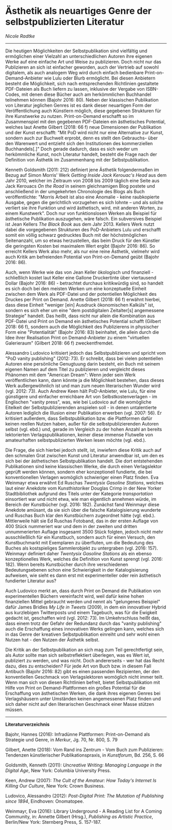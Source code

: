 # Ästhetik als neuartiges Genre der selbstpublizierten Literatur

*Nicole Radtke*
___
Die heutigen Möglichkeiten der Selbstpublikation sind vielfältig und ermöglichen einer Vielzahl an unterschiedlichen Autoren ihre eigenen Werke auf eine einfache Art und Weise zu publizieren. Doch nicht nur das Publizieren an sich ist einfacher geworden, auch der Vertrieb auf sowohl digitalem, als auch analogem Weg wird durch einfach bedienbare Print-on-Demand-Anbieter wie Lulu oder Blurb ermöglicht. Bei diesen Anbietern besteht die Möglichkeit, sich nach entsprechenden Richtlinien gestaltete PDF-Dateien als Buch liefern zu lassen, inklusive der Vergabe von ISBN-Codes, mit denen diese Bücher auch am herkömmlichen Buchhandel teilnehmen können (Bajohr 2016: 80).
Neben der klassischen Publikation von Literatur jeglichen Genres ist es dank dieser neuartigen Form der Veröffentlichung auch Künstlern möglich, diese gegebenen Strukturen für ihre Kunstwerke zu nutzen. Print-on-Demand erschafft so im Zusammenspiel mit den gegebenen PDF-Dateien ein ästhetisches Potential, welches laut Anette Gilbert (2018: 66 f) neue Dimensionen der Publikation und der Kunst erschafft: "Mit PoD wird nicht nur eine Alternative zur Kunst, sondern auch zur Buchwelt erprobt, denn es stellt den Gebrauchs- über den Warenwert und entzieht sich den Institutionen des kommerziellen Buchhandels[.]"
Doch gerade dadurch, dass es sich weder um herkömmliche Kunst, noch Literatur handelt, besteht die Frage nach der Definition von Ästhetik im Zusammenhang mit der Selbstpublikation.

Kenneth Goldsmith (2011: 212) definiert jene Ästhetik folgendermaßen im Bezug auf Simon Morris' Werk *Getting Inside Jack Kerouac's Head* aus dem Jahr 2010, welcher im Zeitraum von 2008 bis 2009 täglich eine Seite aus Jack Kerouacs *On the Road* in seinem gleichnamigen Blog postete und anschließend in der umgekehrten Chronologie des Blogs als Buch veröffentlichte: "Morris Arbeit ist also eine Anomalie - keine raubkopierte Ausgabe, gegen die gerichtlich vorzugehen es sich lohnte – und als solche verliert sie ihre Funktion und wird ästhetisch, wird, mit anderen Worten, zu einem Kunstwerk". Doch nur von funktionslosen Werken als Beispiel für ästhetische Publikation auszugehen, wäre falsch. Ein subversives Beispiel ist Jean Kellers *The Black Book* aus dem Jahr 2013. Kellers Werk nutzt dabei die vorgegebenen Strukturen des PoD-Anbieters Lulu und erschafft somit ein völlig schwarz gedrucktes Buch mit der höchstmöglichen Seitenanzahl, um so etwas herzustellen, das beim Druck für den Künstler die geringsten Kosten bei maximalem Wert ergibt (Bajohr 2016: 86). So erreicht Kellers Werk also mehr, als nur eine reine Ästhetik, vielmehr wird auch Kritik am befreienden Potential von Print-on-Demand geübt (Bajohr 2016: 86).

Auch, wenn Werke wie das von Jean Keller ökologisch und finanziell - schließlich kostet laut Keller eine Gallone Druckertinte über viertausend Dollar (Bajohr 2016: 86) - betrachtet durchaus kritikwürdig sind, so handelt es sich doch bei den meisten Werken um eine konzeptuelle Einheit zwischen dem Werk als PDF-Datei und der potentiellen Möglichkeit des Druckes per Print on Demand. Anette Gilbert (2018: 66 f) erwähnt hierbei, dass diese Einheit "weniger [ein] Ausdruck ökonomischen Kalküls" ist, sondern es sich eher um eine "dem postdigitalen Zeitalter[s] angemessene Strategie" handelt. Das heißt, dass nicht nur allein die Kombination aus PDF-Datei und Print on Demand ein ästhetisches Potential schafft (Gilbert 2018: 66 f), sondern auch die Möglichkeit des Publizierens in physischer Form eine "Potentialität" (Bajohr 2016: 83) beinhaltet, die allein durch die Idee ihrer Realisation Print on Demand-Anbieter zu einem "virtuellen Galerieraum" (Gilbert 2018: 66 f) zweckentfremdet.

Alessandro Ludovico kritisiert jedoch das Selbstpublizieren und spricht vom "PoD vanity publishing" (2012: 73). Er schreibt, dass bei vielen potentiellen Autoren eine persönliche Genugtuung darin besteht, ein Buch mit seinem eigenen Namen auf dem Titel zu publizieren und vergleicht dieses Phänomen mit dem "American Dream": Wenn jeder sein Werk veröffentlichen kann, dann könnte ja die Möglichkeit bestehen, dass dieses Werk außergewöhnlich ist und man zum neuen literarischen Wunder wird (vgl. 2012: 73).
Auch Andrew Keen hält PoD-Anbieter, wie Lulu, für eine günstigere und einfacher erreichbare Art von Selbstkostenverlagen - im Englischen "vanity press", was, wie bei Ludovico auf die womögliche Eitelkeit der Selbstpublizierenden anspielen soll - in denen untalentierte Autoren lediglich die Illusion einer Publikation erwerben (vgl. 2007: 56). Er kritisiert außerdem, dass Selbstpublikation bzw. die Plattformen dafür keinen reellen Nutzen haben, außer für die selbstpublizierenden Autoren selbst (vgl. ebd.) und, gerade im Vergleich zu der hohen Anzahl an bereits lektorierten Verlagspublikationen, keiner diese immense Flutwelle von amateurhaften selbstpublizierten Werken lesen möchte (vgl. ebd.). 

Die Frage, die sich hierbei jedoch stellt, ist, inwiefern diese Kritik auch auf den schmalen Grat zwischen Kunst und Literatur anwendbar ist, um den es sich bei der ästhetischen Selbstpublikation handelt. Die dort entstehenden Publikationen sind keine klassischen Werke, die durch einen Verlagslektor geprüft werden können, sondern eher konzeptionell fundierte, die bei konventionellen Verlagen womöglich schwieriger einen Platz finden. Eva Weinmayr etwa erwähnt Ed Ruschas *Twentysix Gasoline Stations*,  welches laut einer Anekdote vom Kunsthistoriker Douglas Crimp in der New Yorker Stadtbibliothek aufgrund des Titels unter der Kategorie *transportation* einsortiert war und nicht etwa, wie man eigentlich annehmen würde, im Bereich der Kunstbücher (vgl. 2016: 182). Zunächst fand Weinmayr diese Anekdote amüsant, da sie sich über die falsche Katalogisierung wunderte und  Ruschas Buch klar den Kunstbüchern zugeordnet hätte (vgl. ebd.). Mittlerweile hält sie Ed Ruschas Fotoband, das in der ersten Auflage von 400 Stück nummeriert war und dem in der zweiten und dritten unnummerierten Auflage insgesamt 3500 Stück folgten, jedoch nicht mehr ausschließlich für ein Kunstbuch, sondern auch für einen Versuch, den Kunstbuchmarkt mit Exemplaren zu überfluten, um die Bedeutung des Buches als kostspieliges Sammlerobjekt zu untergraben (vgl. 2016: 157). Weinmayr definiert daher *Twentysix Gasoline Stations* als ein ebenso konzeptionelles Werk, welches die Definition von Kunst sprengt (vgl. 2016: 182). Wenn bereits Kunstbücher durch ihre verschiedenen Bedeutungsebenen schon eine Schwierigkeit in der Katalogisierung aufweisen, wie sieht es dann erst mit experimenteller oder rein ästhetisch fundierter Literatur aus?

Auch Ludovico merkt an, dass durch Print on Demand die Publikation von experimentellen Büchern vereinfacht wird, weil dafür keine hohen finanziellen Mittel gebraucht werden und nennt als "gelungenes Beispiel" dafür James Bridles *My Life in Tweets* (2009), in dem ein innovativer Hybrid aus kurzlebigen Twitterposts und einem Tagebuch, was für die Ewigkeit gedacht ist, geschaffen wird (vgl. 2012: 73). Im Umkehrschluss heißt das, dass einem trotz der Gefahr der Redundanz durch das "vanity publishing" auch die Erschaffung eines innovativen Werks gelingen kann, welches sich in das Genre der kreativen Selbstpublikation einreiht und sehr wohl einen Nutzen hat - den Nutzen der Ästhetik selbst.

Die Kritik an der Selbstpublikation an sich mag zum Teil gerechtfertigt sein, als Autor sollte man sich selbstreflektiert überlegen, was es Wert ist, publiziert zu werden, und was nicht. Doch andererseits - wer hat das Recht dazu, dies zu entscheiden? Für jede Art von Buch bzw. in diesem Fall Antibuch (Bajohr 2016: 82) gibt es einen passenden Rezipienten, der den konventiellen Geschmack von Verlagslektoren womöglich nicht immer teilt. Wenn man sich von diesen Richtlinien befreit, bietet Selbstpublikation mit Hilfe von Print on Demand-Plattformen ein großes Potential für die Erschaffung von ästhetischen Werken, die dank ihres eigenen Genres bei Verlagshäusern unter Umständen keinen angemessenen Platz finden und sich daher nicht auf den literarischen Geschmack einer Masse stützen müssen. 

____
**Literaturverzeichnis**

Bajohr, Hannes (2016): Infradünne Plattformen: Print-on-Demand als Strategie und Genre, in *Merkur*, Jg. 70, Nr. 800, S. 79

Gilbert, Anette (2018): Vom Rand ins Zentrum - Vom Buch zum Publizieren: Tendenzen künstlerischer Publikationspraxis, in *Kunstforum*, Bd. 256, S. 66

Goldsmith, Kenneth (2011): *Uncreative Writing: Managing Language in the Digital Age*, New York: Columbia University Press.

Keen, Andrew (2007): *The Cult of the Amateur: How Today's Internet Is Killing Our Culture*, New York: Crown Business.

Ludovico, Alessandro (2012): *Post-Digital Print: The Mutation of Publishing since 1894*, Eindhoven: Onomatopee.

Weinmayr, Eva (2016): Library Underground - A Reading List for A Coming Community, in: Annette Gilbert (Hrsg.), *Publishing as Artistic Practice*, Berlin/New York: Sternberg Press, S. 157-187.

